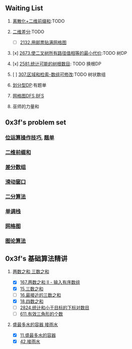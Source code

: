 ## Waiting List

1. [离散化+二维前缀和](https://www.cnblogs.com/tyriis/p/15362478.html):TODO
2. [二维差分](https://leetcode.cn/problems/stamping-the-grid/solutions/1199642/wu-nao-zuo-fa-er-wei-qian-zhui-he-er-wei-zwiu/):TODO

    - [ ] [2132.用邮票贴满网格图](https://leetcode.cn/problems/stamping-the-grid/)

3. [x] [2673.使二叉树所有路径值相等的最小代价](https://leetcode.cn/problems/make-costs-of-paths-equal-in-a-binary-tree/):TODO 树DP
4. [x] [2581.统计可能的树根数目](https://leetcode.cn/problems/count-number-of-possible-root-nodes/): TODO 换根DP
5. [ ] [307.区域和检索-数组可修改](https://leetcode.cn/problems/range-sum-query-mutable/solutions/2524481/dai-ni-fa-ming-shu-zhuang-shu-zu-fu-shu-lyfll/):TODO 树状数组
6. [划分型DP](https://leetcode.cn/problems/maximum-strength-of-k-disjoint-subarrays/solutions/2678061/qian-zhui-he-hua-fen-xing-dpshi-zi-bian-ap5z5/):有题单
7. [网格图DFS,BFS](https://leetcode.cn/problems/maximum-number-of-moves-in-a-grid/solutions/2269244/cong-ji-yi-hua-sou-suo-dao-di-tui-by-end-pgq3/)
8. 巫师的力量和
## 0x3f's problem set

### [位运算操作技巧](https://leetcode.cn/circle/discuss/CaOJ45/), [题单](https://leetcode.cn/circle/discuss/dHn9Vk/)

### [二维前缀和](https://leetcode.cn/circle/discuss/UUuRex/)

### [差分数组](https://leetcode.cn/circle/discuss/FfMCgb/)

### [滑动窗口](https://leetcode.cn/circle/discuss/0viNMK/)

### [二分算法](https://leetcode.cn/circle/discuss/SqopEo/)

### [单调栈](https://leetcode.cn/circle/discuss/9oZFK9/)

### [网格图](https://leetcode.cn/circle/discuss/YiXPXW/)

### [图论算法](https://leetcode.cn/circle/discuss/01LUak/)

## 0x3f's 基础算法精讲

1. [两数之和 三数之和](https://www.bilibili.com/video/BV1bP411c7oJ/)

    - [x] [167.两数之和 II - 输入有序数组](https://leetcode.cn/problems/two-sum-ii-input-array-is-sorted/)
    - [x] [15.三数之和](https://leetcode.cn/problems/3sum)
    - [ ] [16.最接近的三数之和](https://leetcode.cn/problems/3sum-closest/)
    - [x] [18.四数之和](https://leetcode.cn/problems/4sum/)
    - [ ] [2824.统计和小于目标的下标对数目](https://leetcode.cn/problems/count-pairs-whose-sum-is-less-than-target/)
    - [ ] [611.有效三角形的个数](https://leetcode.cn/problems/valid-triangle-number/)

2. [盛最多水的容器 接雨水](https://www.bilibili.com/video/BV1Qg411q7ia/)

    - [x] [11.盛最多水的容器](https://leetcode.cn/problems/container-with-most-water/)
    - [x] [42.接雨水](https://leetcode.cn/problems/trapping-rain-water/)
